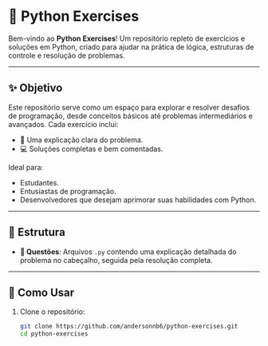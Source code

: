 # 🐍 Python Exercises

Bem-vindo ao **Python Exercises**! Um repositório repleto de exercícios e soluções em Python, criado para ajudar na prática de lógica, estruturas de controle e resolução de problemas.

---

## ✨ **Objetivo**
Este repositório serve como um espaço para explorar e resolver desafios de programação, desde conceitos básicos até problemas intermediários e avançados. Cada exercício inclui:
- 📝 Uma explicação clara do problema.
- 💻 Soluções completas e bem comentadas.

Ideal para:
- Estudantes.
- Entusiastas de programação.
- Desenvolvedores que desejam aprimorar suas habilidades com Python.

---

## 📂 **Estrutura**
- **📄 Questões**: Arquivos `.py` contendo uma explicação detalhada do problema no cabeçalho, seguida pela resolução completa.

---

## 🚀 **Como Usar**
1. Clone o repositório:
   ```bash
   git clone https://github.com/andersonnb6/python-exercises.git
   cd python-exercises

